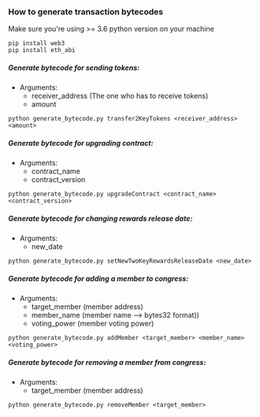 ### How to generate transaction bytecodes

Make sure you're using >= 3.6 python version on your machine

```apple js
pip install web3
pip install eth_abi
```

##### Generate bytecode for sending tokens:
- Arguments: 
    - receiver_address (The one who has to receive tokens)
    - amount 

`python generate_bytecode.py transfer2KeyTokens <receiver_address> <amount>`

##### Generate bytecode for upgrading contract:
- Arguments:
    - contract_name
    - contract_version
    
`python generate_bytecode.py upgradeContract <contract_name> <contract_version>`


##### Generate bytecode for changing rewards release date:
- Arguments:
    - new_date
  
`python generate_bytecode.py setNewTwoKeyRewardsReleaseDate <new_date>`


##### Generate bytecode for adding a member to congress:
- Arguments:
    - target_member (member address)
    - member_name (member name --> bytes32 format))
    - voting_power (member voting power)
  
`python generate_bytecode.py addMember <target_member> <member_name> <voting_power>`

##### Generate bytecode for removing a member from congress:
- Arguments:
    - target_member (member address)
 
`python generate_bytecode.py removeMember <target_member>`



